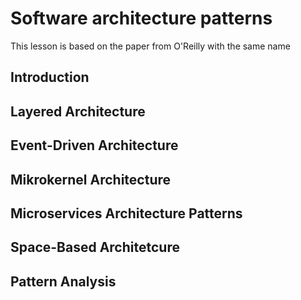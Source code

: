 # Software architecture patterns

This lesson is based on the paper from O'Reilly with the same name

## Introduction

## Layered Architecture  

## Event-Driven Architecture  

## Mikrokernel Architecture  

## Microservices Architecture Patterns

## Space-Based Architetcure

## Pattern Analysis  
